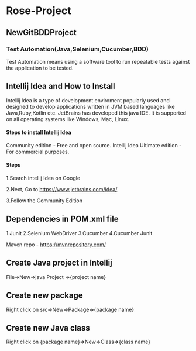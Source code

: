 # Rose-Project
## NewGitBDDProject
### Test Automation(Java,Selenium,Cucumber,BDD)

   Test Automation means using a software tool to run repeatable tests against the application to be tested.

## Intellij Idea and How to Install

   Intellij Idea is a type of development enviroment popularly used and designed to develop applications written in JVM based languages like Java,Ruby,Kotlin etc. JetBrains has developed this java IDE. It is supported on all operating systems like Windows, Mac, Linux. 

#### Steps to install Intellij Idea

Community edition - Free and open source.
Intellij Idea Ultimate edition - For commercial purposes.

#### Steps
1.Search intellij Idea on Google

2.Next, Go to https://www.jetbrains.com/idea/ 

3.Follow the Community Edition

## Dependencies in POM.xml file

1.Junit
2.Selenium WebDriver
3.Cucumber
4.Cucumber Junit

Maven repo - https://mvnrepository.com/

## Create Java project in Intellij

File=>New=>java Project =>{project name}

## Create new package

Right click on src=>New=>Package=>{package name}

## Create new Java class

Right click on {package name}=>New=>Class=>{class name}


   

